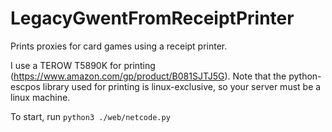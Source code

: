 # LegacyGwentFromReceiptPrinter
Prints proxies for card games using a receipt printer.

I use a TEROW T5890K for printing (https://www.amazon.com/gp/product/B081SJTJ5G). Note that the python-escpos library used for printing is linux-exclusive, so your server must be a linux machine.

To start, run `python3 ./web/netcode.py`
